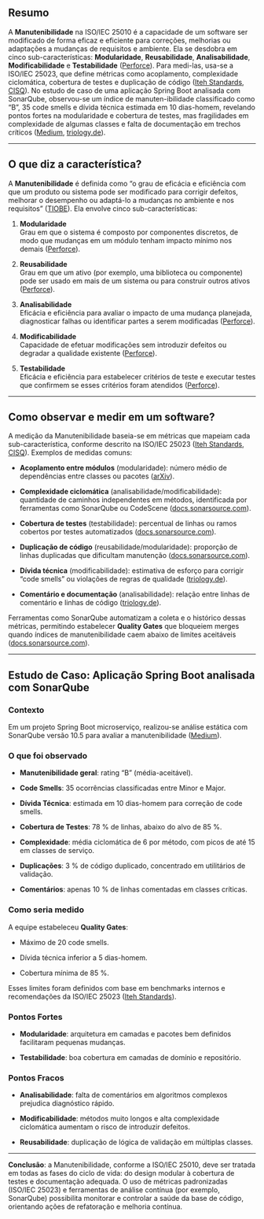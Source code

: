 ## Resumo

A **Manutenibilidade** na ISO/IEC 25010 é a capacidade de um software ser modificado de forma eficaz e eficiente para correções, melhorias ou adaptações a mudanças de requisitos e ambiente. Ela se desdobra em cinco sub-características: **Modularidade**, **Reusabilidade**, **Analisabilidade**, **Modificabilidade** e **Testabilidade** ([Perforce](https://www.perforce.com/blog/qac/what-is-iso-25010?utm_source=chatgpt.com "What Is ISO 25010? | Perforce Software")). Para medi-las, usa-se a ISO/IEC 25023, que define métricas como acoplamento, complexidade ciclomática, cobertura de testes e duplicação de código ([Iteh Standards](https://cdn.standards.iteh.ai/samples/35747/34b91bc957f647ce8bbb2093907d7bc0/ISO-IEC-25023-2016.pdf?utm_source=chatgpt.com "[PDF] INTERNATIONAL STANDARD ISO/IEC 25023"), [CISQ](https://www.it-cisq.org/standards/related-standards-and-guidelines/?utm_source=chatgpt.com "Related Standards and Guidelines - CISQ")). No estudo de caso de uma aplicação Spring Boot analisada com SonarQube, observou-se um índice de manuten-ibilidade classificado como “B”, 35 code smells e dívida técnica estimada em 10 dias-homem, revelando pontos fortes na modularidade e cobertura de testes, mas fragilidades em complexidade de algumas classes e falta de documentação em trechos críticos ([Medium](https://medium.com/%40dulanjayasandaruwan1998/enhancing-code-quality-in-spring-boot-applications-with-sonarqube-a3c2c04e31c1?utm_source=chatgpt.com "Enhancing Code Quality in Spring Boot Applications with SonarQube"), [triology.de](https://www.triology.de/en/blog/static-code-analysis-with-sonarqube?utm_source=chatgpt.com "Static code analysis with SonarQube - TRIOLOGY GmbH")).

---

## O que diz a característica?

A **Manutenibilidade** é definida como “o grau de eficácia e eficiência com que um produto ou sistema pode ser modificado para corrigir defeitos, melhorar o desempenho ou adaptá-lo a mudanças no ambiente e nos requisitos” ([TIOBE](https://tiobe.com/files/TIOBETUViTTrustedProductMaintainability_v1_2.pdf?utm_source=chatgpt.com "[PDF] Trusted Product Maintainability - TIOBE")). Ela envolve cinco sub-características:

1. **Modularidade**  
    Grau em que o sistema é composto por componentes discretos, de modo que mudanças em um módulo tenham impacto mínimo nos demais ([Perforce](https://www.perforce.com/blog/qac/what-is-iso-25010?utm_source=chatgpt.com "What Is ISO 25010? | Perforce Software")).
    
2. **Reusabilidade**  
    Grau em que um ativo (por exemplo, uma biblioteca ou componente) pode ser usado em mais de um sistema ou para construir outros ativos ([Perforce](https://www.perforce.com/blog/qac/what-is-iso-25010?utm_source=chatgpt.com "What Is ISO 25010? | Perforce Software")).
    
3. **Analisabilidade**  
    Eficácia e eficiência para avaliar o impacto de uma mudança planejada, diagnosticar falhas ou identificar partes a serem modificadas ([Perforce](https://www.perforce.com/blog/qac/what-is-iso-25010?utm_source=chatgpt.com "What Is ISO 25010? | Perforce Software")).
    
4. **Modificabilidade**  
    Capacidade de efetuar modificações sem introduzir defeitos ou degradar a qualidade existente ([Perforce](https://www.perforce.com/blog/qac/what-is-iso-25010?utm_source=chatgpt.com "What Is ISO 25010? | Perforce Software")).
    
5. **Testabilidade**  
    Eficácia e eficiência para estabelecer critérios de teste e executar testes que confirmem se esses critérios foram atendidos ([Perforce](https://www.perforce.com/blog/qac/what-is-iso-25010?utm_source=chatgpt.com "What Is ISO 25010? | Perforce Software")).
    

---

## Como observar e medir em um software?

A medição da Manutenibilidade baseia-se em métricas que mapeiam cada sub-característica, conforme descrito na ISO/IEC 25023 ([Iteh Standards](https://cdn.standards.iteh.ai/samples/35747/34b91bc957f647ce8bbb2093907d7bc0/ISO-IEC-25023-2016.pdf?utm_source=chatgpt.com "[PDF] INTERNATIONAL STANDARD ISO/IEC 25023"), [CISQ](https://www.it-cisq.org/standards/related-standards-and-guidelines/?utm_source=chatgpt.com "Related Standards and Guidelines - CISQ")). Exemplos de medidas comuns:

- **Acoplamento entre módulos** (modularidade): número médio de dependências entre classes ou pacotes ([arXiv](https://arxiv.org/pdf/2108.02921?utm_source=chatgpt.com "[PDF] The Applicability of ISO/IEC 25023 Measures to the Integration of ...")).
    
- **Complexidade ciclomática** (analisabilidade/modificabilidade): quantidade de caminhos independentes em métodos, identificada por ferramentas como SonarQube ou CodeScene ([docs.sonarsource.com](https://docs.sonarsource.com/sonarqube-cloud/digging-deeper/metric-definitions/?utm_source=chatgpt.com "Understanding measures and metrics | SonarQube Cloud ...")).
    
- **Cobertura de testes** (testabilidade): percentual de linhas ou ramos cobertos por testes automatizados ([docs.sonarsource.com](https://docs.sonarsource.com/sonarqube-cloud/digging-deeper/metric-definitions/?utm_source=chatgpt.com "Understanding measures and metrics | SonarQube Cloud ...")).
    
- **Duplicação de código** (reusabilidade/modularidade): proporção de linhas duplicadas que dificultam manutenção ([docs.sonarsource.com](https://docs.sonarsource.com/sonarqube-cloud/digging-deeper/metric-definitions/?utm_source=chatgpt.com "Understanding measures and metrics | SonarQube Cloud ...")).
    
- **Dívida técnica** (modificabilidade): estimativa de esforço para corrigir “code smells” ou violações de regras de qualidade ([triology.de](https://www.triology.de/en/blog/static-code-analysis-with-sonarqube?utm_source=chatgpt.com "Static code analysis with SonarQube - TRIOLOGY GmbH")).
    
- **Comentário e documentação** (analisabilidade): relação entre linhas de comentário e linhas de código ([triology.de](https://www.triology.de/en/blog/static-code-analysis-with-sonarqube?utm_source=chatgpt.com "Static code analysis with SonarQube - TRIOLOGY GmbH")).
    

Ferramentas como SonarQube automatizam a coleta e o histórico dessas métricas, permitindo estabelecer **Quality Gates** que bloqueiem merges quando índices de manutenibilidade caem abaixo de limites aceitáveis ([docs.sonarsource.com](https://docs.sonarsource.com/sonarqube-cloud/digging-deeper/metric-definitions/?utm_source=chatgpt.com "Understanding measures and metrics | SonarQube Cloud ...")).

---

## Estudo de Caso: Aplicação Spring Boot analisada com SonarQube

### Contexto

Em um projeto Spring Boot microserviço, realizou-se análise estática com SonarQube versão 10.5 para avaliar a manutenibilidade ([Medium](https://medium.com/%40dulanjayasandaruwan1998/enhancing-code-quality-in-spring-boot-applications-with-sonarqube-a3c2c04e31c1?utm_source=chatgpt.com "Enhancing Code Quality in Spring Boot Applications with SonarQube")).

### O que foi observado

- **Manutenibilidade geral**: rating “B” (média-aceitável).
    
- **Code Smells**: 35 ocorrências classificadas entre Minor e Major.
    
- **Dívida Técnica**: estimada em 10 dias-homem para correção de code smells.
    
- **Cobertura de Testes**: 78 % de linhas, abaixo do alvo de 85 %.
    
- **Complexidade**: média ciclomática de 6 por método, com picos de até 15 em classes de serviço.
    
- **Duplicações**: 3 % de código duplicado, concentrado em utilitários de validação.
    
- **Comentários**: apenas 10 % de linhas comentadas em classes críticas.
    

### Como seria medido

A equipe estabeleceu **Quality Gates**:

- Máximo de 20 code smells.
    
- Dívida técnica inferior a 5 dias-homem.
    
- Cobertura mínima de 85 %.
    

Esses limites foram definidos com base em benchmarks internos e recomendações da ISO/IEC 25023 ([Iteh Standards](https://cdn.standards.iteh.ai/samples/35747/34b91bc957f647ce8bbb2093907d7bc0/ISO-IEC-25023-2016.pdf?utm_source=chatgpt.com "[PDF] INTERNATIONAL STANDARD ISO/IEC 25023")).

### Pontos Fortes

- **Modularidade**: arquitetura em camadas e pacotes bem definidos facilitaram pequenas mudanças.
    
- **Testabilidade**: boa cobertura em camadas de domínio e repositório.
    

### Pontos Fracos

- **Analisabilidade**: falta de comentários em algoritmos complexos prejudica diagnóstico rápido.
    
- **Modificabilidade**: métodos muito longos e alta complexidade ciclomática aumentam o risco de introduzir defeitos.
    
- **Reusabilidade**: duplicação de lógica de validação em múltiplas classes.
    

---

**Conclusão**: a Manutenibilidade, conforme a ISO/IEC 25010, deve ser tratada em todas as fases do ciclo de vida: do design modular à cobertura de testes e documentação adequada. O uso de métricas padronizadas (ISO/IEC 25023) e ferramentas de análise contínua (por exemplo, SonarQube) possibilita monitorar e controlar a saúde da base de código, orientando ações de refatoração e melhoria contínua.